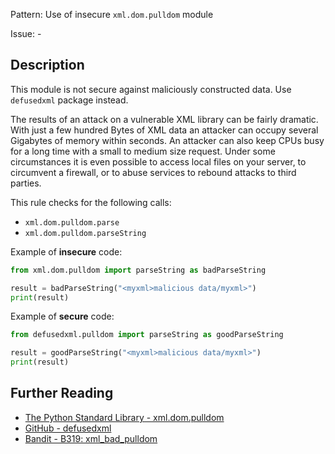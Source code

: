 Pattern: Use of insecure `xml.dom.pulldom` module

Issue: -

## Description

This module is not secure against maliciously constructed data. Use `defusedxml` package instead.

The results of an attack on a vulnerable XML library can be fairly dramatic. With just a few hundred Bytes of XML data an attacker can occupy several Gigabytes of memory within seconds. An attacker can also keep CPUs busy for a long time with a small to medium size request. Under some circumstances it is even possible to access local files on your server, to circumvent a firewall, or to abuse services to rebound attacks to third parties.

This rule checks for the following calls:

  - `xml.dom.pulldom.parse`
  - `xml.dom.pulldom.parseString`


Example of **insecure** code:

```python
from xml.dom.pulldom import parseString as badParseString

result = badParseString("<myxml>malicious data/myxml>")
print(result)
```

Example of **secure** code:

```python
from defusedxml.pulldom import parseString as goodParseString

result = goodParseString("<myxml>malicious data/myxml>")
print(result)
```

## Further Reading

* [The Python Standard Library - xml.dom.pulldom](https://docs.python.org/2/library/xml.dom.pulldom.html)
* [GitHub - defusedxml](https://github.com/tiran/defusedxml)
* [Bandit - B319: xml_bad_pulldom](https://bandit.readthedocs.io/en/latest/blacklists/blacklist_calls.html#b313-b320-xml)
